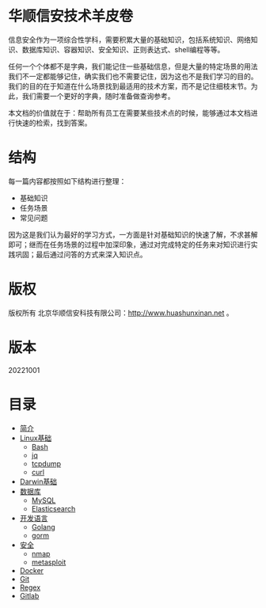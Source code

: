 # 华顺信安技术羊皮卷

信息安全作为一项综合性学科，需要积累大量的基础知识，包括系统知识、网络知识、数据库知识、容器知识、安全知识、正则表达式、shell编程等等。

任何一个个体都不是字典，我们能记住一些基础信息，但是大量的特定场景的用法我们不一定都能够记住，确实我们也不需要记住，因为这也不是我们学习的目的。我们的目的在于知道在什么场景找到最适用的技术方案，而不是记住细枝末节。为此，我们需要一个更好的字典，随时准备做查询参考。

本文档的价值就在于：帮助所有员工在需要某些技术点的时候，能够通过本文档进行快速的检索，找到答案。

# 结构

每一篇内容都按照如下结构进行整理：
* 基础知识
* 任务场景
* 常见问题

因为这是我们认为最好的学习方式，一方面是针对基础知识的快速了解，不求甚解即可；继而在任务场景的过程中加深印象，通过对完成特定的任务来对知识进行实践巩固；最后通过问答的方式来深入知识点。

# 版权
版权所有 北京华顺信安科技有限公司：http://www.huashunxinan.net 。

# 版本
20221001

# 目录
* [简介](README.md)
* [Linux基础](linuxji-chu-ming-ling.md)
    * [Bash](bash.md)
    * [jq](jq.md)
    * [tcpdump](tcpdump.md)
    * [curl](curl.md)
* [Darwin基础](darwin.md)
* [数据库](shu-ju-ku.md)
    * [MySQL](mysql.md)
    * [Elasticsearch](elasticsearch.md)
* [开发语言](kai-fa-yu-yan.md)
    * [Golang](golang.md)
    * [gorm](gorm.md)
* [安全](security.md)
    * [nmap](nmap.md)
    * [metasploit](metasploit.md)
* [Docker](docker.md)
* [Git](git.md)
* [Regex](regex.md)
* [Gitlab](gitlab.md)

